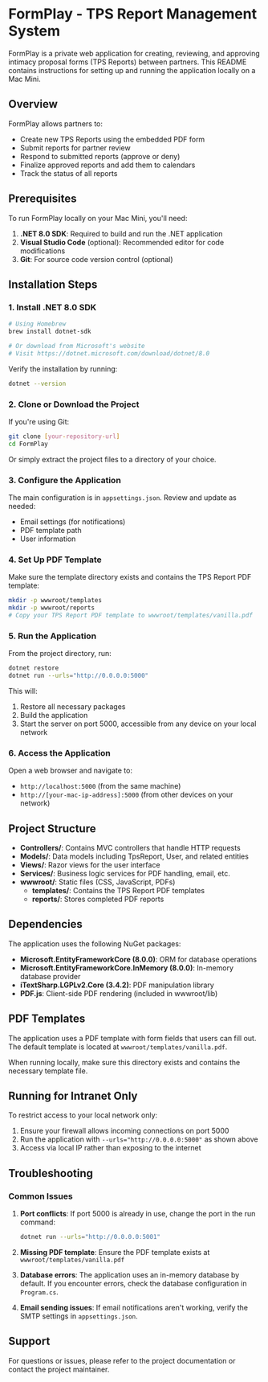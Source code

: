 # FormPlay - TPS Report Management System

FormPlay is a private web application for creating, reviewing, and approving intimacy proposal forms (TPS Reports) between partners. This README contains instructions for setting up and running the application locally on a Mac Mini.

## Overview

FormPlay allows partners to:
- Create new TPS Reports using the embedded PDF form
- Submit reports for partner review
- Respond to submitted reports (approve or deny)
- Finalize approved reports and add them to calendars
- Track the status of all reports

## Prerequisites

To run FormPlay locally on your Mac Mini, you'll need:

1. **.NET 8.0 SDK**: Required to build and run the .NET application
2. **Visual Studio Code** (optional): Recommended editor for code modifications
3. **Git**: For source code version control (optional)

## Installation Steps

### 1. Install .NET 8.0 SDK

```bash
# Using Homebrew
brew install dotnet-sdk

# Or download from Microsoft's website
# Visit https://dotnet.microsoft.com/download/dotnet/8.0
```

Verify the installation by running:
```bash
dotnet --version
```

### 2. Clone or Download the Project

If you're using Git:
```bash
git clone [your-repository-url]
cd FormPlay
```

Or simply extract the project files to a directory of your choice.

### 3. Configure the Application

The main configuration is in `appsettings.json`. Review and update as needed:
- Email settings (for notifications)
- PDF template path
- User information

### 4. Set Up PDF Template

Make sure the template directory exists and contains the TPS Report PDF template:
```bash
mkdir -p wwwroot/templates
mkdir -p wwwroot/reports
# Copy your TPS Report PDF template to wwwroot/templates/vanilla.pdf
```

### 5. Run the Application

From the project directory, run:
```bash
dotnet restore
dotnet run --urls="http://0.0.0.0:5000"
```

This will:
1. Restore all necessary packages
2. Build the application
3. Start the server on port 5000, accessible from any device on your local network

### 6. Access the Application

Open a web browser and navigate to:
- `http://localhost:5000` (from the same machine)
- `http://[your-mac-ip-address]:5000` (from other devices on your network)

## Project Structure

- **Controllers/**: Contains MVC controllers that handle HTTP requests
- **Models/**: Data models including TpsReport, User, and related entities
- **Views/**: Razor views for the user interface
- **Services/**: Business logic services for PDF handling, email, etc.
- **wwwroot/**: Static files (CSS, JavaScript, PDFs)
  - **templates/**: Contains the TPS Report PDF templates
  - **reports/**: Stores completed PDF reports

## Dependencies

The application uses the following NuGet packages:
- **Microsoft.EntityFrameworkCore (8.0.0)**: ORM for database operations
- **Microsoft.EntityFrameworkCore.InMemory (8.0.0)**: In-memory database provider
- **iTextSharp.LGPLv2.Core (3.4.2)**: PDF manipulation library
- **PDF.js**: Client-side PDF rendering (included in wwwroot/lib)

## PDF Templates

The application uses a PDF template with form fields that users can fill out. The default template is located at `wwwroot/templates/vanilla.pdf`. 

When running locally, make sure this directory exists and contains the necessary template file.

## Running for Intranet Only

To restrict access to your local network only:
1. Ensure your firewall allows incoming connections on port 5000
2. Run the application with `--urls="http://0.0.0.0:5000"` as shown above
3. Access via local IP rather than exposing to the internet

## Troubleshooting

### Common Issues

1. **Port conflicts**: If port 5000 is already in use, change the port in the run command:
   ```bash
   dotnet run --urls="http://0.0.0.0:5001"
   ```

2. **Missing PDF template**: Ensure the PDF template exists at `wwwroot/templates/vanilla.pdf`

3. **Database errors**: The application uses an in-memory database by default. If you encounter errors, check the database configuration in `Program.cs`.

4. **Email sending issues**: If email notifications aren't working, verify the SMTP settings in `appsettings.json`.

## Support

For questions or issues, please refer to the project documentation or contact the project maintainer.